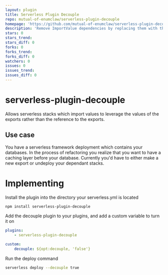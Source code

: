 ```yaml
---
layout: plugin
title: Serverless Plugin Decouple
repo: mutual-of-enumclaw/serverless-plugin-decouple
homepage: 'https://github.com/mutual-of-enumclaw/serverless-plugin-decouple'
description: 'Remove ImportValue dependencies by replacing them with the actual values in order to update base exports'
stars: 0
stars_trend: 
stars_diff: 0
forks: 0
forks_trend: 
forks_diff: 0
watchers: 0
issues: 0
issues_trend: 
issues_diff: 0
---
```



# serverless-plugin-decouple
Allows serverless stacks which import values to leverage the values of the exports rather than the reference to the exports.

## Use case
You have a serverless framework deployment which contains your databases.  In the process of refactoring you realize that
you want to have a caching layer before your database.  Currently you'd have to either make a new export or undeploy
your dependant stacks.

# Implementing

Install the plugin into the directory your serverless.yml is located
``` bash
npm install serverless-plugin-decouple
```

Add the decouple plugin to your plugins, and add a custom variable to turn it on
```yaml
plugins:
    - serverless-plugin-decouple

custom:
    decouple: ${opt:decouple, 'false'}
```

Run the deploy command
```bash
serverless deploy --decouple true
```
